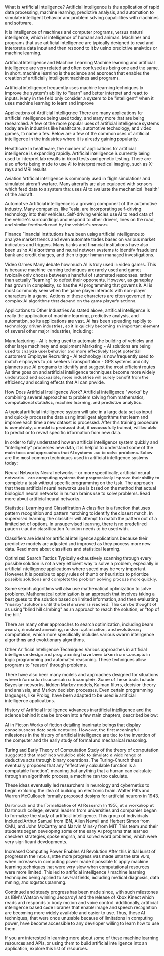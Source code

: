 What is Artificial Intelligence?
Artificial intelligence is the application of rapid data processing, machine learning, predictive analysis, and automation to simulate intelligent behavior and problem solving capabilities with machines and software.

It is intelligence of machines and computer programs, versus natural intelligence, which is intelligence of humans and animals. Machines and programs that use artificial intelligence are typically designed to read and interpret a data input and then respond to it by using predictive analytics or machine learning. 

Artificial Intelligence and Machine Learning
Machine learning and artificial intelligence are very related and often confused as being one and the same. In short, machine learning is the science and approach that enables the creation of artificially intelligent machines and programs.

Artificial intelligence frequently uses machine learning techniques to improve the system's ability to "learn" and better interpret and react to inputs. Many in the field only consider a system to be "intelligent" when it uses machine learning to learn and improve.

Applications of Artificial Intelligence
There are many applications for artificial intelligence being used today, and many more that are being researched. A few of the more popular uses of artificial intelligence systems today are in industries like healthcare, automotive technology, and video games, to name a few. Below are a few of the common uses of artificial intelligence in the industries where it is already gaining popularity.

Healthcare
In healthcare, the number of applications for artificial intelligence is expanding rapidly. Artificial intelligence is currently being used to interpret lab results in blood tests and genetic testing. There are also efforts being made to use AI to interpret medical imaging, such as X-rays and MRI results. 

Aviation
Artificial intelligence is commonly used in flight simulations and simulated aircraft warfare. Many aircrafts are also equipped with sensors which feed data to a system that uses AI to evaluate the mechanical 'health' of the aircraft.

Automotive
Artificial intelligence is a growing component of the automotive industry. Many companies, like Tesla, are incorporating self-driving technology into their vehicles. Self-driving vehicles use AI to read data of the vehicle's surroundings and respond to other drivers, lines on the road, and similar feedback read by the vehicle's sensors.

Finance
Financial institutions have been using artificial intelligence to analyze market trends and even automate trades based on various market indicators and triggers. Many banks and financial institutions have also been using AI algorithms and neural network systems to identify fraudulent bank and credit charges, and then trigger human managed investigations.

Video Games
Many debate how much AI is truly used in video games. This is because machine learning techniques are rarely used and games typically only choose between a handful of automated responses, rather than actually "learning" to defeat their opponents. However, as gameplay has grown in complexity, so has the AI programming that governs it. AI is most commonly seen when the game player interacts with non-player characters in a game. Actions of these characters are often governed by complex AI algorithms that depend on the game player's actions.

Applications to Other Industries
As stated above, artificial intelligence is really the application of machine learning, predictive analysis, and automation, so its applications are vast. AI has been spreading rapidly to technology driven industries, so it is quickly becoming an important element of several other major industries, including:

Manufacturing - AI is being used to automate the building of vehicles and other large machinery and equipment
Marketing - AI solutions are being used to analyze user behavior and more effectively target potential customers
Employee Recruiting - AI technology is now frequently used to match employers to job seekers
Transportation - GPS systems and city planners use AI programs to identify and suggest the most efficient routes
As time goes on and artificial intelligence techniques become more widely understood and accessible, more industries will surely benefit from the efficiency and scaling effects that AI can provide.

How Does Artificial Intelligence Work?
Artificial intelligence "works" by combining several approaches to problem solving from mathematics, computational statistics, machine learning, and predictive analytics. 

A typical artificial intelligence system will take in a large data set as input and quickly process the data using intelligent algorithms that learn and improve each time a new dataset is processed.  After this training procedure is completely, a model is produced that, if successfully trained, will be able to predict or to reveal specific information from new data.

In order to fully understand how an artificial intelligence system quickly and "intelligently" processes new data, it is helpful to understand some of the main tools and approaches that AI systems use to solve problems. Below are the most common techniques used in artificial intelligence systems today:

Neural Networks
Neural networks  – or more specifically, artificial neural networks – are computing systems that progressively improve their ability to complete a task without specific programming on the task. The approach that these artificial neural networks use is based on the method that actual biological neural networks in human brains use to solve problems. Read more about artificial neural networks. 

Statistical Learning and Classification
A classifier is a function that uses pattern recognition and pattern matching to identify the closest match. In supervised learning, the classifier will attempt to match the pattern out of a limited set of options. In unsupervised learning, there is no predefined pattern that the classification function needs to be used with.

Classifiers are ideal for artificial intelligence applications because their predictive models are adjusted and improved as they process more new data. Read more about classifiers and statistical learning.

Optimized Search Tactics
Typically exhaustively scanning through every possible solution is not a very efficient way to solve a problem, especially in artificial intelligence applications where speed may be very important. However, it is possible to apply rules of thumb or heuristics to prioritize possible solutions and complete the problem solving process more quickly.

Some search algorithms will also use mathematical optimization to solve problems. Mathematical optimization is an approach that involves taking a best guess to the solution based on limited information, and then evaluating "nearby" solutions until the best answer is reached. This can be thought of as using "blind hill climbing" as an approach to reach the solution, or "top of the hill."

There are many other approaches to search optimization, including beam search, simulated annealing, random optimization, and evolutionary computation, which more specifically includes various swarm intelligence algorithms and evolutionary algorithms.

Other Artificial Intelligence Techniques
Various approaches in artificial intelligence design and programming have been taken from concepts in logic programming and automated reasoning. These techniques allow programs to "reason" through problems.

There have also been many models and approaches designed for situations where information is uncertain or incomplete. Some of these tools include Bayesian networks, hidden Markov models, Kalman filters, decision theory and analysis, and Markov decision processes. Even certain programming languages, like Prolog, have been adapted to be used in artificial intelligence applications.

History of Artificial Intelligence
Advances in artificial intelligence and the science behind it can be broken into a few main chapters, described below:

AI in Fiction 
Works of fiction detailing inanimate beings that display consciousness date back centuries. However, the first meaningful milestones in the history of artificial intelligence are tied to the invention of the computer and the early study of formal and mechanical reasoning.

Turing and Early Theory of Computation
Study of the theory of computation suggested that machines would be able to simulate a wide range of deductive acts through binary operations. The Turing-Church thesis eventually proposed that any "effectively calculable function is a computable function", meaning that anything that a human can calculate through an algorithmic process, a machine can too calculate.

These ideas eventually led researchers in neurology and cybernetics to begin exploring the idea of building an electronic brain. Walter Pitts and Warren McCullouch formally proposed designs for artificial neurons in 1943.

Dartmouth and the Formalization of AI Research
In 1956, at a workshop at Dartmouth college, several leaders from universities and companies began to formalize the study of artificial intelligence. This group of individuals included Arthur Samuel from IBM, Allen Newell and Herbert Simon from CMU, and John McCarthy and Marvin Minsky from MIT. This team and their students began developing some of the early AI programs that learned checkers strategies, spoke english, and solved word problems, which were very significant developments.

Increased Computing Power Enables AI Revolution
After this initial burst of progress in the 1950's, little more progress was made until the late 90's, when increases in computing power made it possible to apply machine learning techniques that were very slow when computational resources were more limited. This led to artificial intelligence / machine learning techniques being applied to several fields, including medical diagnosis, data mining, and logistics planning.

Continued and steady progress has been made since, with such milestones as IBM's Watson winning Jeopardy! and the release of Xbox Kinect which reads and responds to body motion and voice control. Additionally, artificial intelligence based code libraries that enable image and speech recognition are becoming more widely available and easier to use. Thus, these AI techniques, that were once unusable because of limitations in computing power, have become accessible to any developer willing to learn how to use them.

If you are interested in learning more about some of these machine learning resources and APIs, or using them to build artificial intelligence into an application, explore this list of resources.
